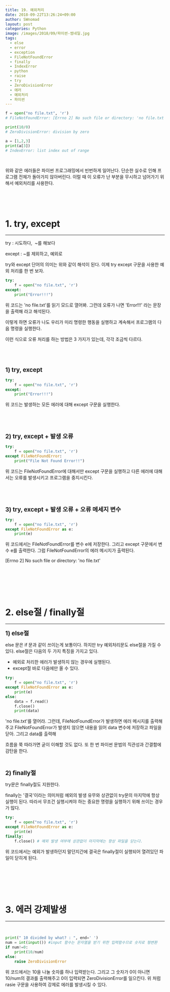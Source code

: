 ```yaml
---
title: 19. 예외처리
date: 2018-09-22T13:26:24+09:00
author: SWnomad
layout: post
categories: Python
image: /images/2018/09/파이썬-썸네일.jpg
tags:
  - else
  - error
  - exception
  - FileNotFoundError
  - finally
  - IndexError
  - python
  - raise
  - try
  - ZeroDivisionError
  - 에러
  - 예외처리
  - 파이썬
---
```

~~~ python
f = open("no file.txt", 'r')
# FileNotFoundError: [Errno 2] No such file or directory: 'no file.txt'
~~~

~~~ python
print(10/0)
# ZeroDivisionError: division by zero
~~~

~~~ python
a = [1,2,3]
print(a[3])
# IndexError: list index out of range
~~~

&nbsp;

위와 같은 에러들은 파이썬 프로그래밍에서 빈번하게 일어난다. 단순한 실수로 인해 프로그램 전체가 돌아가지 않아버린다. 이럴 때 이 오류가 난 부분을 무시하고 넘어가기 위해서 예외처리를 사용한다.

&nbsp;

&nbsp;

# 1. try, except

* * *

try : 시도하다,  ~를 해보다

except : ~를 제외하고, 예외로

try와 except 단어의 의미는 위와 같이 해석이 된다. 이제 try except 구문을 사용한 예외 처리를 한 번 보자.

~~~ python
try:
    f = open("no file.txt", 'r')
except:
    print("Error!!!")


~~~

위 코드는 'no file.txt'를 읽기 모드로 열어봐. 그런데 오류가 나면 'Error!!!' 라는 문장을 출력해 라고 해석된다.

이렇게 하면 오류가 나도 우리가 미리 명령한 행동을 실행하고 계속해서 프로그램의 다음 명령을 실행한다.

이런 식으로 오류 처리를 하는 방법은 3 가지가 있는데, 각각 조금씩 다르다.

&nbsp;

&nbsp;

<span style="font-size: 14pt;"><strong>1) try, except</strong></span>

~~~ python
try:
    f = open("no file.txt", 'r')
except:
    print("Error!!!")
~~~

위 코드는 발생하는 모든 에러에 대해 except 구문을 실행한다.

&nbsp;

&nbsp;

<span style="font-size: 14pt;"><strong>2) try, except + 발생 오류</strong></span>

~~~ python
try:
    f = open("no file.txt", 'r')
except FileNotFoundError:
    print("File Not Found Error!!")
~~~

위 코드는 FileNotFoundError에 대해서만 except 구문을 실행하고 다른 에러에 대해서는 오류를 발생시키고 프로그램을 중지시킨다.

&nbsp;

&nbsp;

<span style="font-size: 14pt;"><strong>3) try, except + 발생 오류 + 오류 메세지 변수</strong></span>

~~~ python
try:
    f = open("no file.txt", 'r')
except FileNotFoundError as e:
    print(e)
~~~

위 코드에서는 FileNotFoundError를 변수 e에 저장한다. 그리고 except 구문에서 변수 e를 출력한다. 그럼 FileNotFoundError의 에러 메시지가 출력된다.

[Errno 2] No such file or directory: 'no file.txt'

&nbsp;

&nbsp;

&nbsp;

# 2. else절 / finally절

* * *

<span style="font-size: 14pt;"><strong>1) else절</strong></span>

else 문은 if 문과 같이 쓰이는게 보통이다. 하지만 try 예외처리문도 else절을 가질 수 있다. else절은 다음의 두 가지 특징을 가지고 있다.

  * 예외로 처리한 에러가 발생하지 않는 경우에 실행된다.
  * except절 바로 다음에만 올 수 있다.

~~~ python
try:
    f = open("no file.txt", 'r')
except FileNotFoundError as e:
    print(e)
else:
    data = f.read()
    f.close()
    print(data)
~~~

'no file.txt'를 열어라. 그런데, FileNotFoundError가 발생하면 에러 메시지를 출력해주고 FileNotFoundError가 발생지 않으면 내용을 읽어 data 변수에 저장하고 파일을 닫아. 그리고 data를 출력해

흐름을 쭉 따라가면 굳이 이해할 것도 없다. 또 한 번 파이썬 문법의 직관성과 간결함에 감탄을 한다.

&nbsp;

<span style="font-size: 14pt;"><strong>2) finally절</strong></span>

try문은 finally절도 지원한다.

finally는 '결국'이라는 의미처럼 예외의 발생 유무와 상관없이 try문의 마지막에 항상 실행이 된다. 따라서 무조건 실행시켜야 하는 중요한 명령을 실행하기 위해 쓰이는 경우가 많다.

~~~ python
try:
    f = open("no file.txt", 'r')
except FileNotFoundError as e:
    print(e)
finally:
    f.close() # 예외 발생 여부에 상관없이 마지막에는 항상 파일을 닫는다.
~~~

위 코드에서는 예외가 발생하던지 말던지간에 결국은 finally절이 실행되어 열려있던 파일이 닫히게 된다.

&nbsp;

&nbsp;

&nbsp;

# 3. 에러 강제발생

* * *

&nbsp;

~~~ python
print(" 10 divided by what? : ", end=' ')
num = int(input()) #input 함수는 문자열을 받기 위한 입력함수므로 숫자로 형변환
if num!=0:
    print(10/num)
else:
    raise ZeroDivisionError
~~~

위 코드에서는 10을 나눌 숫자를 하나 입력받는다. 그리고 그 숫자가 0이 아니면 10/num의 결과를 출력해주고 0이 입력되면 ZeroDivisionError를 일으킨다. 위 처럼 rasie 구문을 사용하여 강제로 에러를 발생시킬 수 있다.